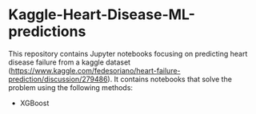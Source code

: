 # Kaggle-Heart-Disease-ML-predictions

This repository contains Jupyter notebooks focusing on predicting heart disease failure from a kaggle dataset (https://www.kaggle.com/fedesoriano/heart-failure-prediction/discussion/279486). It contains notebooks that solve the problem using the following methods:

- XGBoost
